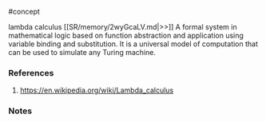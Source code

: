 #concept

lambda calculus [[SR/memory/2wyGcaLV.md|>>]] A formal system in mathematical logic based on function abstraction and application using variable binding and substitution. It is a universal model of computation that can be used to simulate any Turing machine.



### References
1. https://en.wikipedia.org/wiki/Lambda_calculus 

### Notes







